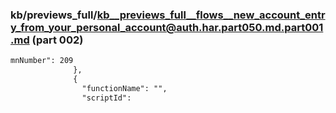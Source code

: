 ### kb/previews_full/kb__previews_full__flows__new_account_entry_from_your_personal_account@auth.har.part050.md.part001.md (part 002)

```md
mnNumber": 209
              },
              {
                "functionName": "",
                "scriptId":
```

```
